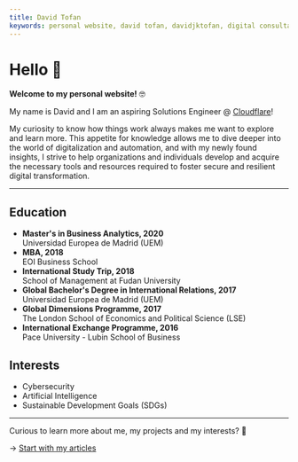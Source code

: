 ```yaml
---
title: David Tofan
keywords: personal website, david tofan, davidjktofan, digital consultant
---
```


# Hello 👋

**Welcome to my personal website!** 🤓

My name is David and I am an aspiring Solutions Engineer @ [Cloudflare](https://www.cloudflare.com/)!

My curiosity to know how things work always makes me want to explore and learn more. This appetite for knowledge allows me to dive deeper into the world of digitalization and automation, and with my newly found insights, I strive to help organizations and individuals develop and acquire the necessary tools and resources required to foster secure and resilient digital transformation.

<hr />

## Education

<ul class="fa-ul">
  <li><i class="fa-li fas fa-graduation-cap"></i><b>Master's in Business Analytics, 2020</b></li>
    <ol style="list-style-type: none; margin: 0; padding: 0;">
        <li>Universidad Europea de Madrid (UEM)</li>
    </ol>
  <li><i class="fa-li fas fa-graduation-cap"></i><b>MBA, 2018</b></li>
    <ol style="list-style-type: none; margin: 0; padding: 0;">
        <li>EOI Business School</li>
    </ol>
  <li><i class="fa-li fas fa-graduation-cap"></i><b>International Study Trip, 2018</b></li>
    <ol style="list-style-type: none; margin: 0; padding: 0;">
        <li>School of Management at Fudan University</li>
    </ol>
  <li><i class="fa-li fas fa-graduation-cap"></i><b>Global Bachelor's Degree in International Relations, 2017</b></li>
    <ol style="list-style-type: none; margin: 0; padding: 0;">
        <li>Universidad Europea de Madrid (UEM)</li>
    </ol>
  <li><i class="fa-li fas fa-graduation-cap"></i><b>Global Dimensions Programme, 2017</b></li>
    <ol style="list-style-type: none; margin: 0; padding: 0;">
        <li>The London School of Economics and Political Science (LSE)</li>
    </ol>
  <li><i class="fa-li fas fa-graduation-cap"></i><b>International Exchange Programme, 2016</b></li>
    <ol style="list-style-type: none; margin: 0; padding: 0;">
        <li>Pace University - Lubin School of Business</li>
    </ol>
</ul>

## Interests

<ul class="fa-ul">
  <li><i class="fa-li fa fa-lightbulb"></i>Cybersecurity</li>
  <li><i class="fa-li fa fa-lightbulb"></i>Artificial Intelligence</li>
  <li><i class="fa-li fa fa-lightbulb"></i>Sustainable Development Goals (SDGs)</li>
</ul>

<hr />

Curious to learn more about me, my projects and my interests? 💬

→ [Start with my articles](/articles)
